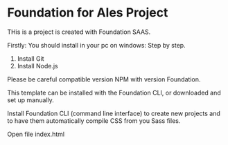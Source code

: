 # Foundation for Ales Project


THis is  a project is  created with Foundation SAAS.

Firstly:
You should install in your pc on windows:
Step by step.

1. Install Git 
2. Install Node.js 

Please be careful compatible version NPM with version Foundation.

This template can be installed with the Foundation CLI, or downloaded and set up manually.

Install  Foundation CLI 
(command line interface) to create new projects and to have them automatically compile CSS from you Sass files.

Open file index.html


